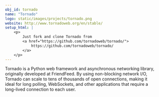 ```yaml
---
obj_id: tornado
name: "Tornado"
logo: static/images/projects/tornado.png
website: http://www.tornadoweb.org/en/stable/
setup_html: |
    <p>
        Just fork and clone Tornado from
        <a href="https://github.com/tornadoweb/tornado/">
            https://github.com/tornadoweb/tornado/
        </a>
    </p>
---
```


Tornado is a Python web framework and asynchronous networking library,
originally developed at FriendFeed. By using non-blocking network I/O,
Tornado can scale to tens of thousands of open connections, making it
ideal for long polling, WebSockets, and other applications that require
a long-lived connection to each user.
